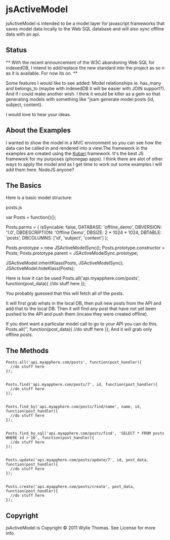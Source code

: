 jsActiveModel
=========
jsActiveModel is intended to be a model layer for javascript frameworks that saves model data locally to the Web SQL database and will also sync offline data with an api.


Status
------------
** With the recent announcement of the W3C abandoning Web SQL for indexedDB, I intend to add/replace the new standard into the project as so n as it is available. For now its on. **

Some features I would like to see added: Model relationships ie. has_many and belongs_to (maybe with indexedDB it will be easier with JOIN support?). And if i could make another wish. I think it would be killer as a gem so that generating models with something like "jsam generate model posts {id, subject, content}.

I would love to hear your ideas.


About the Examples
------------
I wanted to show the model in a MVC environment so you can see how the data can be called in and rendered into a view.The framework in the examples are created using the [Kubari](https://github.com/Reisender/Kubari) framework. It's the best JS framework for my purposes (phonegap apps). I think there are alot of other ways to apply the model and as I get time to work out some examples I will add them here. NodeJS anyone?


The Basics
------------
Here is a basic model structure:

posts.js

  var Posts = function(){};

  Posts.parms = {
    isSyncable: false,
    DATABASE: 'offline_demo',
    DBVERSION: '1.0',
    DBDESCRIPTION: 'Offline Demo',
    DBSIZE: 2 * 1024 * 1024,
    DBTABLE: 'posts',
    DBCOLUMNS: ['id', 'subject', 'content']
  };

  Posts.prototype = new JSActiveModelSync();
  Posts.prototype.constructor = Posts;
  Posts.prototype.parent = JSActiveModelSync.prototype;

  JSActiveModel.inheritKlass(Posts, JSActiveModelSync);
  JSActiveModel.hideKlass(Posts);


Here is how it can be used
    Posts.all('api.myapphere.com/posts', function(post_data){
      //do stuff here
    });

You probably guessed that this will fetch all of the posts. 

It will first grab whats in the local DB, then pull new posts from the API and add that to the local DB. Then it will find any post that have not yet been pushed to the API and push them (incase they were created offline). 

If you dont want a particular model call to go to your API you can do this.
    Posts.all('', function(post_data){
      //do stuff here
    });
And it will grab only offline posts.




The Methods
------------
    Posts.all('api.myapphere.com/posts', function(post_handler){
      //do stuff here
    });


    Posts.find('api.myapphere.com/posts/7', id, function(post_handler){
      //do stuff here
    });


    Posts.find_by('api.myapphere.com/posts/find/name', name, id, function(post_handler){
      //do stuff here
    });


    Posts.find_by_sql('api.myapphere.com/posts/find', 'SELECT * FROM posts WHERE id > 10', function(post_handler){
      //do stuff here
    });


    Posts.update('api.myapphere.com/posts/update/7', id, post_data, function(post_handler){
      //do stuff here
    });


    Posts.create('api.myapphere.com/posts/create', post_data, function(post_handler){
      //do stuff here
    });




Copyright
-------
jsActiveModel is Copyright © 2011 Wylie Thomas. See License for more info.
